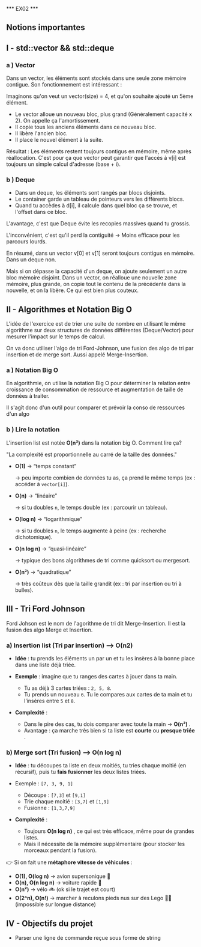 ***  EX02  ***

## Notions importantes

## I - std::vector && std::deque

### a ) Vector

Dans un vector, les éléments sont stockés dans une seule zone mémoire contigue. Son fonctionnement est intéressant :

Imaginons qu'on veut un vector(size) = 4, et qu'on souhaite ajouté un 5ème élément.

- Le vector alloue un nouveau bloc, plus grand (Généralement capacité x 2). On appelle ça l'amortissement.
- Il copie tous les anciens éléments dans ce nouveau bloc.
- Il libère l'ancien bloc.
- Il place le nouvel élément à la suite.

Résultat : Les éléments restent toujours contigus en mémoire, même après réallocation. C'est pour ça que vector peut garantir que l'accès à v[i] est toujours un simple calcul d'adresse (base + i).

### b ) Deque

- Dans un deque, les éléments sont rangés par blocs disjoints.
- Le container garde un tableau de pointeurs vers les différents blocs.
- Quand tu accèdes à d[i], il calcule dans quel bloc ça se trouve, et l'offset dans ce bloc.

L'avantage, c'est que Deque évite les recopies massives quand tu grossis.

L'inconvénient, c'est qu'il perd la contiguité -> Moins efficace pour les parcours lourds.

En résumé, dans un vector v[0] et v[1] seront toujours contigus en mémoire. Dans un deque non.

Mais si on dépasse la capacité d'un deque, on ajoute seulement un autre bloc mémoire disjoint. Dans un vector, on réalloue une nouvelle zone mémoire, plus grande, on copie tout le contenu de la précédente dans la nouvelle, et on la libère. Ce qui est bien plus couteux.

## II - Algorithmes et Notation Big O

L'idée de l'exercice est de trier une suite de nombre en utilisant le même algorithme sur deux structures de données différentes (Deque/Vector) pour mesurer l'impact sur le temps de calcul.

On va donc utiliser l'algo de tri Ford-Johnson, une fusion des algo de tri par insertion et de merge sort. Aussi appelé Merge-Insertion.

### a ) Notation Big O

En algorithmie, on utilise la notation Big O pour déterminer la relation entre croissance de consommation de ressource et augmentation de taille de données à traiter.

Il s'agît donc d'un outil pour comparer et prévoir la conso de ressources d'un algo

### b ) Lire la notation

L'insertion list est notée **O(n²)** dans la notation big O. Comment lire ça?

"La complexité est proportionnelle au carré de la taille des données."


* **O(1)** → “temps constant”

  → peu importe combien de données tu as, ça prend le même temps (ex : accéder à `vector[i]`).
* **O(n)** → “linéaire”

  → si tu doubles `n`, le temps double (ex : parcourir un tableau).
* **O(log n)** → “logarithmique”

  → si tu doubles `n`, le temps augmente à peine (ex : recherche dichotomique).
* **O(n log n)** → “quasi-linéaire”

  → typique des bons algorithmes de tri comme quicksort ou mergesort.
* **O(n²)** → “quadratique”

  → très coûteux dès que la taille grandit (ex : tri par insertion ou tri à bulles).



## III - Tri Ford Johnson

Ford Johson est le nom de l'agorithme de tri dit Merge-Insertion. Il est la fusion des algo Merge et Insertion.

### a) Insertion list (Tri par insertion) --> O(n2)


* **Idée** : tu prends les éléments un par un et tu les insères à la bonne place dans une liste déjà triée.
* **Exemple** : imagine que tu ranges des cartes à jouer dans ta main.

  * Tu as déjà 3 cartes triées : `2, 5, 8`.
  * Tu prends un nouveau `6`. Tu le compares aux cartes de ta main et tu l’insères entre `5` et `8`.
* **Complexité** :

  * Dans le pire des cas, tu dois comparer avec toute la main →  **O(n²)** .
  * Avantage : ça marche très bien si ta liste est **courte** ou  **presque triée** .

### b) Merge sort (Tri fusion) --> O(n log n)


* **Idée** : tu découpes ta liste en deux moitiés, tu tries chaque moitié (en récursif), puis tu **fais fusionner** les deux listes triées.
* Exemple : `[7, 3, 9, 1]`

  * Découpe : `[7,3]` et `[9,1]`
  * Trie chaque moitié : `[3,7]` et `[1,9]`
  * Fusionne : `[1,3,7,9]`
* **Complexité** :

  * Toujours  **O(n log n)** , ce qui est très efficace, même pour de grandes listes.
  * Mais il nécessite de la mémoire supplémentaire (pour stocker les morceaux pendant la fusion).


👉 Si on fait une **métaphore vitesse de véhicules** :

* **O(1), O(log n)** → avion supersonique 🚀
* **O(n), O(n log n)** → voiture rapide 🚗
* **O(n²)** → vélo 🚲 (ok si le trajet est court)
* **O(2^n), O(n!)** → marcher à reculons pieds nus sur des Lego 🦶🧱 (impossible sur longue distance)

## IV - Objectifs du projet

- Parser une ligne de commande reçue sous forme de string
